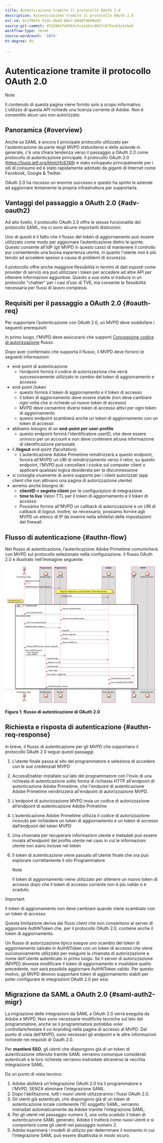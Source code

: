 ```yaml
---
title: Autenticazione tramite il protocollo OAuth 2.0
description: Autenticazione tramite il protocollo OAuth 2.0
exl-id: 0c1f04fe-51dc-4b4d-88e7-66e8f4609e02
source-git-commit: d7d284e7e8563c5ca1ab1c8627cb75ecb1e1cbe5
workflow-type: tm+mt
source-wordcount: '1074'
ht-degree: 0%

---
```


# Autenticazione tramite il protocollo OAuth 2.0

>[!NOTE]
>
>Il contenuto di questa pagina viene fornito solo a scopo informativo. L’utilizzo di questa API richiede una licenza corrente di Adobe. Non è consentito alcun uso non autorizzato.

## Panoramica {#overview}

Anche se SAML è ancora il principale protocollo utilizzato per l&#39;autenticazione da parte degli MVPD statunitensi e delle aziende in generale, c&#39;è una chiara tendenza verso il passaggio a OAuth 2.0 come protocollo di autenticazione principale. Il protocollo OAuth 2.0 (https://tools.ietf.org/html/rfc6749) è stato sviluppato principalmente per i siti di consumo ed è stato rapidamente adottato da giganti di Internet come Facebook, Google &amp; Twitter.

OAuth 2.0 ha riscosso un enorme successo e questo ha spinto le aziende ad aggiornare lentamente la propria infrastruttura per supportarla.



## Vantaggi del passaggio a OAuth 2.0 {#adv-oauth2}

Ad alto livello, il protocollo OAuth 2.0 offre le stesse funzionalità del protocollo SAML, ma ci sono alcune importanti distinzioni.

Uno di questi è il fatto che il flusso del token di aggiornamento può essere utilizzato come modo per aggiornare l’autenticazione dietro le quinte. Questo consente all&#39;IdP (gli MVPD in questo caso) di mantenere il controllo pur consentendo una buona esperienza utente, in quanto l&#39;utente non è più tenuto ad accedere spesso a causa di problemi di sicurezza.

Il protocollo offre anche maggiore flessibilità in termini di dati esposti come provider di servizi ora può utilizzare i token per accedere ad altre API per ottenere informazioni aggiuntive. Questo a sua volta si traduce in un protocollo &quot;chattier&quot; per i casi d’uso di TVE, ma consente la flessibilità necessaria per flussi di lavoro complessi.





## Requisiti per il passaggio a OAuth 2.0 {#oauth-req}

Per supportare l’autenticazione con OAuth 2.0, un MVPD deve soddisfare i seguenti prerequisiti:

In primo luogo, l&#39;MVPD deve assicurarsi che supporti [Concessione codice di autorizzazione](https://oauthlib.readthedocs.io/en/latest/oauth2/grants/authcode.html) flusso.

Dopo aver confermato che supporta il flusso, il MVPD deve fornirci le seguenti informazioni:

* end-point di autenticazione
   * l’endpoint fornirà il codice di autorizzazione che verrà successivamente utilizzato in cambio del token di aggiornamento e accesso
* end-point /token
   * questo fornirà il token di aggiornamento e il token di accesso
   * il token di aggiornamento deve essere stabile (non deve cambiare ogni volta che si richiede un nuovo token di accesso)
   * MVPD deve consentire diversi token di accesso attivi per ogni token di aggiornamento
   * questo endpoint scambierà anche un token di aggiornamento con un token di accesso
* abbiamo bisogno di un **end-point per user-profile**
   * questo endpoint fornirà l’identificatore userID, che deve essere univoco per un account e non deve contenere alcuna informazione di identificazione personale
* il **/logout** end-point (facoltativo)
   * L’autenticazione Adobe Primetime reindirizzerà a questo endpoint, fornirà all’MVPD un URI di reindirizzamento verso il retro; su questo endpoint, l’MVPD può cancellare i cookie sul computer client o applicare qualsiasi logica desiderata per la disconnessione
* si consiglia vivamente di avere supporto per i client autorizzati (app client che non attivano una pagina di autorizzazione utente)
* avremo anche bisogno di:
   * **clientID** e **segreto client** per le configurazioni di integrazione
   * **time to live** Valori TTL per il token di aggiornamento e il token di accesso
   * Possiamo fornire all&#39;MVPD un callback di autorizzazione e un URI di callback di logout. Inoltre, se necessario, possiamo fornire agli MVPD un elenco di IP da inserire nella whitelist delle impostazioni del firewall.


## Flusso di autenticazione {#authn-flow}

Nel flusso di autenticazione, l’autenticazione Adobe Primetime comunicherà con MVPD sul protocollo selezionato nella configurazione. Il flusso OAuth 2.0 è illustrato nell’immagine seguente:



![Diagramma che mostra il flusso di autenticazione in Adobe Authentication che comunica con MVPD sul protocollo selezionato nella configurazione.](assets/authn-flow.png)

**Figura 1: flusso di autenticazione di OAuth 2.0**



## Richiesta e risposta di autenticazione {#authn-req-response}

In breve, il flusso di autenticazione per gli MVPD che supportano il protocollo OAuth 2.0 segue questi passaggi:

1. L’utente finale passa al sito del programmatore e seleziona di accedere con le sue credenziali MVPD
1. AccessEnabler installato sul lato del programmatore con l&#39;invio di una richiesta di autenticazione sotto forma di richiesta HTTP all&#39;endpoint di autenticazione Adobe Primetime, che l&#39;endpoint di autenticazione Adobe Primetime reindirizzerà all&#39;endpoint di autorizzazione MVPD.
1. L’endpoint di autorizzazione MVPD invia un codice di autorizzazione all’endpoint di autenticazione Adobe Primetime
1. L’autenticazione Adobe Primetime utilizza il codice di autorizzazione ricevuto per richiedere un token di aggiornamento e un token di accesso dall’endpoint del token MVPD
1. Una chiamata per recuperare informazioni utente e metadati può essere inviata all’endpoint del profilo utente nel caso in cui le informazioni utente non siano incluse nel token
1. Il token di autenticazione viene passato all&#39;utente finale che ora può esplorare correttamente il sito Programmatore

   >[!NOTE]
   >
   >Il token di aggiornamento viene utilizzato per ottenere un nuovo token di accesso dopo che il token di accesso corrente non è più valido o è scaduto.


>[!IMPORTANT]
>
>Il token di aggiornamento non deve cambiare quando viene scambiato con un token di accesso.

Questa limitazione deriva dai flussi client che non consentono al server di aggiornare AuthNToken che, per il protocollo OAuth 2.0, contiene anche il token di aggiornamento.

Un flusso di autorizzazione tipico esegue uno scambio del token di aggiornamento salvato in AuthNToken con un token di accesso che viene successivamente utilizzato per eseguire la chiamata di autorizzazione a nome dell&#39;utente autenticato in primo luogo. Se il server di autorizzazione (MVPD) dovesse modificare il token di aggiornamento e invalidare quello precedente, non sarà possibile aggiornare AuthNToken valido. Per questo motivo, gli MVPD devono supportare token di aggiornamento stabili per poter configurare le integrazioni OAuth 2.0 per essi.


## Migrazione da SAML a OAuth 2.0 {#saml-auth2-migr}

La migrazione delle integrazioni da SAML a OAuth 2.0 verrà eseguita da Adobe e MVPD. Non sono necessarie modifiche tecniche sul lato del programmatore, anche se il programmatore potrebbe voler controllare/testare il co-branding nella pagina di accesso di MVPD. Dal punto di vista dell’MVPD, sono necessari gli endpoint e le altre informazioni richieste nei requisiti di Oauth 2.0.

Per **mantieni SSO**, gli utenti che dispongono già di un token di autenticazione ottenuto tramite SAML verranno comunque considerati autenticati e le loro richieste verranno instradate attraverso la vecchia integrazione SAML.

Da un punto di vista tecnico:

1. Adobe abiliterà un’integrazione OAuth 2.0 tra il programmatore e l’MVPD, SENZA eliminare l’integrazione SAML.
1. Dopo l’abilitazione, tutti i nuovi utenti utilizzeranno i flussi OAuth 2.0.
1. Gli utenti già autenticati, che dispongono già di un token di autenticazione locale contenente l’ID soggetto SAML, verranno instradati automaticamente da Adobe tramite l’integrazione SAML.
1. Per gli utenti nel passaggio numero 3, una volta scaduto il token di autenticazione SAML generato, Adobe li tratterà come nuovi utenti e si comporterà come gli utenti nel passaggio numero 2.
1. Adobe esaminerà i modelli di utilizzo per determinare il momento in cui l’integrazione SAML può essere disattivata in modo sicuro.
